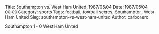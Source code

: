 Title: Southampton vs. West Ham United, 1987/05/04
Date: 1987/05/04 00:00
Category: sports
Tags: football, football scores, Southampton, West Ham United
Slug: southampton-vs-west-ham-united
Author: carbonero


Southampton 1 - 0 West Ham United
